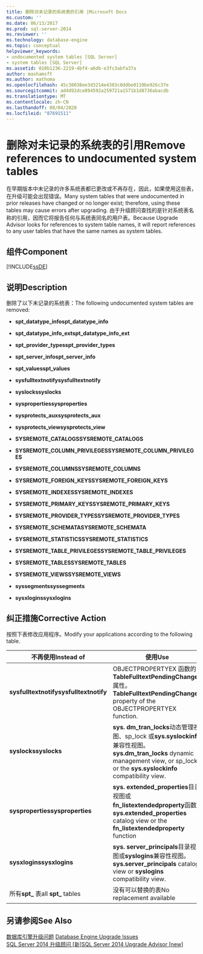 ```yaml
---
title: 删除对未记录的系统表的引用 |Microsoft Docs
ms.custom: ''
ms.date: 06/13/2017
ms.prod: sql-server-2014
ms.reviewer: ''
ms.technology: database-engine
ms.topic: conceptual
helpviewer_keywords:
- undocumented system tables [SQL Server]
- system tables [SQL Server]
ms.assetid: 010b1236-2219-4bf4-a6db-e3fc3abfa37a
author: mashamsft
ms.author: mathoma
ms.openlocfilehash: 45c38038ee3d3214e4303c0ddbe0110be926c37e
ms.sourcegitcommit: ad4d92dce894592a259721a1571b1d8736abacdb
ms.translationtype: MT
ms.contentlocale: zh-CN
ms.lasthandoff: 08/04/2020
ms.locfileid: "87691511"
---
```

# <a name="remove-references-to-undocumented-system-tables"></a><span data-ttu-id="78559-102">删除对未记录的系统表的引用</span><span class="sxs-lookup"><span data-stu-id="78559-102">Remove references to undocumented system tables</span></span>
  <span data-ttu-id="78559-103">在早期版本中未记录的许多系统表都已更改或不再存在，因此，如果使用这些表，在升级可能会出现错误。</span><span class="sxs-lookup"><span data-stu-id="78559-103">Many system tables that were undocumented in prior releases have changed or no longer exist; therefore, using these tables may cause errors after upgrading.</span></span> <span data-ttu-id="78559-104">由于升级顾问查找的是针对系统表名称的引用，因而它将报告任何与系统表同名的用户表。</span><span class="sxs-lookup"><span data-stu-id="78559-104">Because Upgrade Advisor looks for references to system table names, it will report references to any user tables that have the same names as system tables.</span></span>  
  
## <a name="component"></a><span data-ttu-id="78559-105">组件</span><span class="sxs-lookup"><span data-stu-id="78559-105">Component</span></span>  
 [!INCLUDE[ssDE](../../includes/ssde-md.md)]  
  
## <a name="description"></a><span data-ttu-id="78559-106">说明</span><span class="sxs-lookup"><span data-stu-id="78559-106">Description</span></span>  
 <span data-ttu-id="78559-107">删除了以下未记录的系统表：</span><span class="sxs-lookup"><span data-stu-id="78559-107">The following undocumented system tables are removed:</span></span>  
  
-   <span data-ttu-id="78559-108">**spt_datatype_info**</span><span class="sxs-lookup"><span data-stu-id="78559-108">**spt_datatype_info**</span></span>  
  
-   <span data-ttu-id="78559-109">**spt_datatype_info_ext**</span><span class="sxs-lookup"><span data-stu-id="78559-109">**spt_datatype_info_ext**</span></span>  
  
-   <span data-ttu-id="78559-110">**spt_provider_types**</span><span class="sxs-lookup"><span data-stu-id="78559-110">**spt_provider_types**</span></span>  
  
-   <span data-ttu-id="78559-111">**spt_server_info**</span><span class="sxs-lookup"><span data-stu-id="78559-111">**spt_server_info**</span></span>  
  
-   <span data-ttu-id="78559-112">**spt_values**</span><span class="sxs-lookup"><span data-stu-id="78559-112">**spt_values**</span></span>  
  
-   <span data-ttu-id="78559-113">**sysfulltextnotify**</span><span class="sxs-lookup"><span data-stu-id="78559-113">**sysfulltextnotify**</span></span>  
  
-   <span data-ttu-id="78559-114">**syslocks**</span><span class="sxs-lookup"><span data-stu-id="78559-114">**syslocks**</span></span>  
  
-   <span data-ttu-id="78559-115">**sysproperties**</span><span class="sxs-lookup"><span data-stu-id="78559-115">**sysproperties**</span></span>  
  
-   <span data-ttu-id="78559-116">**sysprotects_aux**</span><span class="sxs-lookup"><span data-stu-id="78559-116">**sysprotects_aux**</span></span>  
  
-   <span data-ttu-id="78559-117">**sysprotects_view**</span><span class="sxs-lookup"><span data-stu-id="78559-117">**sysprotects_view**</span></span>  
  
-   <span data-ttu-id="78559-118">**SYSREMOTE_CATALOGS**</span><span class="sxs-lookup"><span data-stu-id="78559-118">**SYSREMOTE_CATALOGS**</span></span>  
  
-   <span data-ttu-id="78559-119">**SYSREMOTE_COLUMN_PRIVILEGES**</span><span class="sxs-lookup"><span data-stu-id="78559-119">**SYSREMOTE_COLUMN_PRIVILEGES**</span></span>  
  
-   <span data-ttu-id="78559-120">**SYSREMOTE_COLUMNS**</span><span class="sxs-lookup"><span data-stu-id="78559-120">**SYSREMOTE_COLUMNS**</span></span>  
  
-   <span data-ttu-id="78559-121">**SYSREMOTE_FOREIGN_KEYS**</span><span class="sxs-lookup"><span data-stu-id="78559-121">**SYSREMOTE_FOREIGN_KEYS**</span></span>  
  
-   <span data-ttu-id="78559-122">**SYSREMOTE_INDEXES**</span><span class="sxs-lookup"><span data-stu-id="78559-122">**SYSREMOTE_INDEXES**</span></span>  
  
-   <span data-ttu-id="78559-123">**SYSREMOTE_PRIMARY_KEYS**</span><span class="sxs-lookup"><span data-stu-id="78559-123">**SYSREMOTE_PRIMARY_KEYS**</span></span>  
  
-   <span data-ttu-id="78559-124">**SYSREMOTE_PROVIDER_TYPES**</span><span class="sxs-lookup"><span data-stu-id="78559-124">**SYSREMOTE_PROVIDER_TYPES**</span></span>  
  
-   <span data-ttu-id="78559-125">**SYSREMOTE_SCHEMATA**</span><span class="sxs-lookup"><span data-stu-id="78559-125">**SYSREMOTE_SCHEMATA**</span></span>  
  
-   <span data-ttu-id="78559-126">**SYSREMOTE_STATISTICS**</span><span class="sxs-lookup"><span data-stu-id="78559-126">**SYSREMOTE_STATISTICS**</span></span>  
  
-   <span data-ttu-id="78559-127">**SYSREMOTE_TABLE_PRIVILEGES**</span><span class="sxs-lookup"><span data-stu-id="78559-127">**SYSREMOTE_TABLE_PRIVILEGES**</span></span>  
  
-   <span data-ttu-id="78559-128">**SYSREMOTE_TABLES**</span><span class="sxs-lookup"><span data-stu-id="78559-128">**SYSREMOTE_TABLES**</span></span>  
  
-   <span data-ttu-id="78559-129">**SYSREMOTE_VIEWS**</span><span class="sxs-lookup"><span data-stu-id="78559-129">**SYSREMOTE_VIEWS**</span></span>  
  
-   <span data-ttu-id="78559-130">**syssegments**</span><span class="sxs-lookup"><span data-stu-id="78559-130">**syssegments**</span></span>  
  
-   <span data-ttu-id="78559-131">**sysxlogins**</span><span class="sxs-lookup"><span data-stu-id="78559-131">**sysxlogins**</span></span>  
  
## <a name="corrective-action"></a><span data-ttu-id="78559-132">纠正措施</span><span class="sxs-lookup"><span data-stu-id="78559-132">Corrective Action</span></span>  
 <span data-ttu-id="78559-133">按照下表修改应用程序。</span><span class="sxs-lookup"><span data-stu-id="78559-133">Modify your applications according to the following table.</span></span>  
  
|<span data-ttu-id="78559-134">不再使用</span><span class="sxs-lookup"><span data-stu-id="78559-134">Instead of</span></span>|<span data-ttu-id="78559-135">使用</span><span class="sxs-lookup"><span data-stu-id="78559-135">Use</span></span>|  
|----------------|---------|  
|<span data-ttu-id="78559-136">**sysfulltextnotify**</span><span class="sxs-lookup"><span data-stu-id="78559-136">**sysfulltextnotify**</span></span>|<span data-ttu-id="78559-137">OBJECTPROPERTYEX 函数的**TableFulltextPendingChanges**属性。</span><span class="sxs-lookup"><span data-stu-id="78559-137">**TableFulltextPendingChanges** property of the OBJECTPROPERTYEX function.</span></span>|  
|<span data-ttu-id="78559-138">**syslocks**</span><span class="sxs-lookup"><span data-stu-id="78559-138">**syslocks**</span></span>|<span data-ttu-id="78559-139">**sys. dm_tran_locks**动态管理视图、sp_lock 或**sys.syslockinfo**兼容性视图。</span><span class="sxs-lookup"><span data-stu-id="78559-139">**sys.dm_tran_locks** dynamic management view, or sp_lock, or the **sys.syslockinfo** compatibility view.</span></span>|  
|<span data-ttu-id="78559-140">**sysproperties**</span><span class="sxs-lookup"><span data-stu-id="78559-140">**sysproperties**</span></span>|<span data-ttu-id="78559-141">**sys. extended_properties**目录视图或**fn_listextendedproperty**函数</span><span class="sxs-lookup"><span data-stu-id="78559-141">**sys.extended_properties** catalog view or the **fn_listextendedproperty** function</span></span>|  
|<span data-ttu-id="78559-142">**sysxlogins**</span><span class="sxs-lookup"><span data-stu-id="78559-142">**sysxlogins**</span></span>|<span data-ttu-id="78559-143">**sys. server_principals**目录视图或**syslogins**兼容性视图。</span><span class="sxs-lookup"><span data-stu-id="78559-143">**sys.server_principals** catalog view or **syslogins** compatibility view.</span></span>|  
|<span data-ttu-id="78559-144">所有**spt_** 表</span><span class="sxs-lookup"><span data-stu-id="78559-144">all **spt_** tables</span></span>|<span data-ttu-id="78559-145">没有可以替换的表</span><span class="sxs-lookup"><span data-stu-id="78559-145">No replacement available</span></span>|  
  
## <a name="see-also"></a><span data-ttu-id="78559-146">另请参阅</span><span class="sxs-lookup"><span data-stu-id="78559-146">See Also</span></span>  
 <span data-ttu-id="78559-147">[数据库引擎升级问题](../../../2014/sql-server/install/database-engine-upgrade-issues.md) </span><span class="sxs-lookup"><span data-stu-id="78559-147">[Database Engine Upgrade Issues](../../../2014/sql-server/install/database-engine-upgrade-issues.md) </span></span>  
 [<span data-ttu-id="78559-148">SQL Server 2014 升级顾问 &#91;新&#93;</span><span class="sxs-lookup"><span data-stu-id="78559-148">SQL Server 2014 Upgrade Advisor &#91;new&#93;</span></span>](sql-server-2014-upgrade-advisor.md)  
  
  
